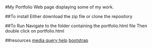 #My Portfolio
 Web page displaying some of my work.

##To install
 Either download the zip file or clone the repository

##To Run
Navigate to the folder containing the portfolio.html file
Then double click on portfolio.html

##resources
[media query help](http://stackoverflow.com/questions/32801084/trouble-changing-h1-size-with-media-query)
[bootstrap](https://getbootstrap.com/components/#btn-dropdowns)